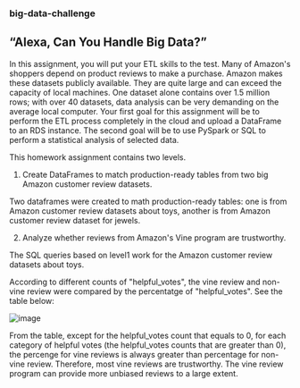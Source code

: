 ### big-data-challenge
## “Alexa, Can You Handle Big Data?”
In this assignment, you will put your ETL skills to the test. Many of Amazon's shoppers depend on product reviews to make a purchase. Amazon makes these datasets publicly available. They are quite large and can exceed the capacity of local machines. One dataset alone contains over 1.5 million rows; with over 40 datasets, data analysis can be very demanding on the average local computer. Your first goal for this assignment will be to perform the ETL process completely in the cloud and upload a DataFrame to an RDS instance. The second goal will be to use PySpark or SQL to perform a statistical analysis of selected data.

This homework assignment contains two levels. 

1. Create DataFrames to match production-ready tables from two big Amazon customer review datasets.

Two dataframes were created to math production-ready tables: one is from Amazon customer review datasets about toys, another is from Amazon customer review dataset for jewels.


2. Analyze whether reviews from Amazon's Vine program are trustworthy.

The SQL queries based on level1 work for the Amazon customer review datasets about toys.

According to different counts of "helpful_votes", the vine review and non-vine review were compared by the percentatge of "helpful_votes".
See the table below:

![image](https://user-images.githubusercontent.com/100816322/186820808-1f8ad78a-b00a-47e4-9629-0e70a53b4ed5.png)


From the table, except for the helpful_votes count that equals to 0, for each category of helpful votes (the helpful_votes counts that are greater than 0), the percenge for vine reviews is always greater than percentage for non-vine review. Therefore, most vine reviews are trustworthy. The vine review program can provide more unbiased reviews to a large extent. 
